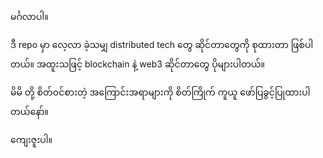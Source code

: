 မင်္ဂလာပါ။

ဒီ repo မှာ လေ့လာ ခဲ့သမျှ distributed tech တွေ ဆိုင်တာတွေကို စုထားတာ ဖြစ်ပါတယ်။ အထူးသဖြင့် blockchain နဲ့ web3 ဆိုင်တာတွေ ပိုများပါတယ်။

မိမိ တို့ စိတ်ဝင်စားတဲ့ အကြောင်းအရာများကို စိတ်ကြိုက် ကူယူ ဖော်ပြခွင့်ပြုထားပါတယ်နော်။

ကျေးဇူးပါ။